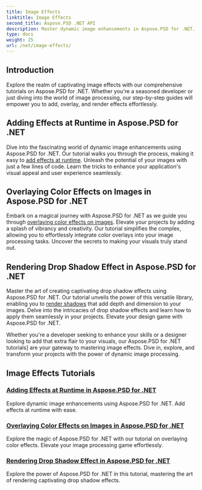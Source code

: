 ```yaml
---
title: Image Effects
linktitle: Image Effects
second_title: Aspose.PSD .NET API
description: Master dynamic image enhancements in Aspose.PSD for .NET. Elevate your image processing with tutorials on adding, overlaying, and rendering stunning effects at runtime.
type: docs
weight: 25
url: /net/image-effects/
---
```


## Introduction

Explore the realm of captivating image effects with our comprehensive tutorials on Aspose.PSD for .NET. Whether you're a seasoned developer or just diving into the world of image processing, our step-by-step guides will empower you to add, overlay, and render effects effortlessly.

## Adding Effects at Runtime in Aspose.PSD for .NET

Dive into the fascinating world of dynamic image enhancements using Aspose.PSD for .NET. Our tutorial walks you through the process, making it easy to [add effects at runtime](./add-effect-runtime/). Unleash the potential of your images with just a few lines of code. Learn the tricks to enhance your application's visual appeal and user experience seamlessly.

## Overlaying Color Effects on Images in Aspose.PSD for .NET

Embark on a magical journey with Aspose.PSD for .NET as we guide you through [overlaying color effects on images](./overlay-color-effect/). Elevate your projects by adding a splash of vibrancy and creativity. Our tutorial simplifies the complex, allowing you to effortlessly integrate color overlays into your image processing tasks. Uncover the secrets to making your visuals truly stand out.

## Rendering Drop Shadow Effect in Aspose.PSD for .NET

Master the art of creating captivating drop shadow effects using Aspose.PSD for .NET. Our tutorial unveils the power of this versatile library, enabling you to [render shadows](./render-drop-shadow/) that add depth and dimension to your images. Delve into the intricacies of drop shadow effects and learn how to apply them seamlessly in your projects. Elevate your design game with Aspose.PSD for .NET.

Whether you're a developer seeking to enhance your skills or a designer looking to add that extra flair to your visuals, our Aspose.PSD for .NET tutorials] are your gateway to mastering image effects. Dive in, explore, and transform your projects with the power of dynamic image processing.


## Image Effects Tutorials
### [Adding Effects at Runtime in Aspose.PSD for .NET](./add-effect-runtime/)
Explore dynamic image enhancements using Aspose.PSD for .NET. Add effects at runtime with ease.
### [Overlaying Color Effects on Images in Aspose.PSD for .NET](./overlay-color-effect/)
Explore the magic of Aspose.PSD for .NET with our tutorial on overlaying color effects. Elevate your image processing game effortlessly.
### [Rendering Drop Shadow Effect in Aspose.PSD for .NET](./render-drop-shadow/)
Explore the power of Aspose.PSD for .NET in this tutorial, mastering the art of rendering captivating drop shadow effects.